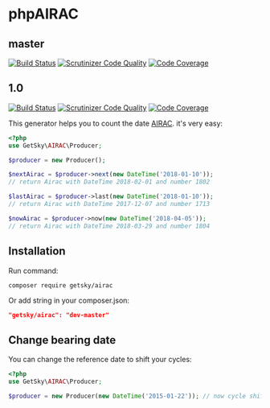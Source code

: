 phpAIRAC
========
## master 
[![Build Status](https://travis-ci.org/GetSky/php-airac.svg?branch=master)](https://travis-ci.org/GetSky/php-airac) [![Scrutinizer Code Quality](https://scrutinizer-ci.com/g/GetSky/php-airac/badges/quality-score.png?b=master)](https://scrutinizer-ci.com/g/GetSky/php-airac/?branch=master) [![Code Coverage](https://scrutinizer-ci.com/g/GetSky/php-airac/badges/coverage.png?b=master)](https://scrutinizer-ci.com/g/GetSky/php-airac/?branch=master)
## 1.0 
[![Build Status](https://travis-ci.org/GetSky/php-airac.svg?branch=1.0)](https://travis-ci.org/GetSky/php-airac) [![Scrutinizer Code Quality](https://scrutinizer-ci.com/g/GetSky/php-airac/badges/quality-score.png?b=1.0)](https://scrutinizer-ci.com/g/GetSky/php-airac/?branch=1.0) [![Code Coverage](https://scrutinizer-ci.com/g/GetSky/php-airac/badges/coverage.png?b=1.0)](https://scrutinizer-ci.com/g/GetSky/php-airac/?branch=1.0)

This generator helps you to count the date [AIRAC](https://en.wikipedia.org/wiki/Aeronautical_Information_Publication#AIRAC_effective_dates_.2828-day_cycle.29). it's very easy:

```php
<?php
use GetSky\AIRAC\Producer;

$producer = new Producer();

$nextAirac = $producer->next(new DateTime('2018-01-10')); 
// return Airac with DateTime 2018-02-01 and number 1802

$lastAirac = $producer->last(new DateTime('2018-01-10')); 
// return Airac with DateTime 2017-12-07 and number 1713

$nowAirac = $producer->now(new DateTime('2018-04-05'));  
// return Airac with DateTime 2018-03-29 and number 1804
```

Installation
------------
Run command:

```
composer require getsky/airac
```

Or add string in your composer.json:

```json
"getsky/airac": "dev-master"
```

Change bearing date
-------------------
You can change the reference date to shift your cycles:

```php
<?php
use GetSky\AIRAC\Producer;

$producer = new Producer(new DateTime('2015-01-22')); // now cycle shifted by 14 days
```
